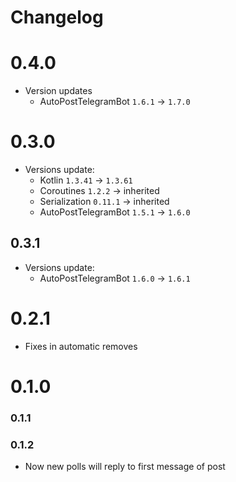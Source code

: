 # Changelog

# 0.4.0

* Version updates
    * AutoPostTelegramBot `1.6.1` -> `1.7.0`

# 0.3.0

* Versions update:
    * Kotlin `1.3.41` -> `1.3.61`
    * Coroutines `1.2.2` -> inherited
    * Serialization `0.11.1` -> inherited
    * AutoPostTelegramBot `1.5.1` -> `1.6.0`

## 0.3.1

* Versions update:
    * AutoPostTelegramBot `1.6.0` -> `1.6.1`

# 0.2.1

* Fixes in automatic removes

# 0.1.0

### 0.1.1

### 0.1.2

* Now new polls will reply to first message of post
